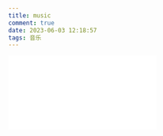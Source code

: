 ```yaml
---
title: music
comment: true
date: 2023-06-03 12:18:57
tags: 音乐
---
```


<iframe src="//player.bilibili.com/player.html?aid=270449909&bvid=BV1Qc411J7iS&cid=1108585320&page=1" scrolling="no" border="0" frameborder="no" framespacing="0" allowfullscreen="true"> </iframe>